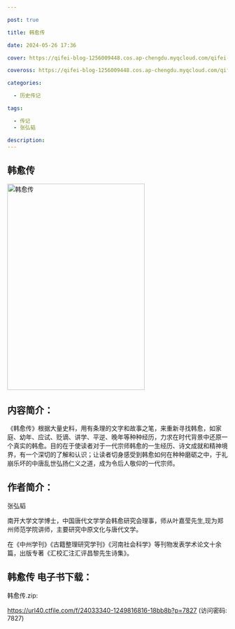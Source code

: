 ```yaml
---

post: true

title: 韩愈传

date: 2024-05-26 17:36

cover: https://qifei-blog-1256009448.cos.ap-chengdu.myqcloud.com/qifei-blog/663738900ea9cb1403a7872a.jpg

coveross: https://qifei-blog-1256009448.cos.ap-chengdu.myqcloud.com/qifei-blog/663738900ea9cb1403a7872a.jpg

categories:

  - 历史传记

tags:

  - 传记
  - 张弘韬

description:
---
```


## 韩愈传
<img alt="韩愈传 " class="aligncenter loaded" data-was-processed="true" decoding="async" fetchpriority="high" height="471" src="https://qifei-blog-1256009448.cos.ap-chengdu.myqcloud.com/qifei-blog/663738900ea9cb1403a7872a.jpg " style="cursor: zoom-in;" width="314"/>

## 内容简介：

《韩愈传》根据大量史料，用有条理的文字和故事之笔，来重新寻找韩愈，如家庭、幼年、应试、贬谪、讲学、平逆、晚年等种种经历，力求在时代背景中还原一个真实的韩愈。目的在于使读者对于一代宗师韩愈的一生经历、诗文成就和精神境界，有一个深切的了解和认识；让读者切身感受到韩愈如何在种种磨砺之中，于礼崩乐坏的中唐乱世弘扬仁义之道，成为令后人敬仰的一代宗师。

## 作者简介：

张弘韬

南开大学文学博士，中国唐代文学学会韩愈研究会理事，师从叶嘉莹先生,现为郑州师范学院讲师，主要研究中原文化与唐代文学。

在《中州学刊》《古籍整理研究学刊》《河南社会科学》等刊物发表学术论文十余篇，出版专著《汇校汇注汇评昌黎先生诗集》。

## 韩愈传 电子书下载：
韩愈传.zip: 

https://url40.ctfile.com/f/24033340-1249816816-18bb8b?p=7827 (访问密码: 7827)
